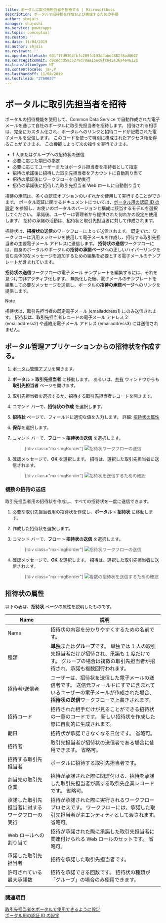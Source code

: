 ```yaml
---
title: ポータルに取引先担当者を招待する | MicrosoftDocs
description: ポータルで招待状を作成および構成するための手順
author: sbmjais
manager: shujoshi
ms.service: powerapps
ms.topic: conceptual
ms.custom: ''
ms.date: 11/04/2019
ms.author: shjais
ms.reviewer: ''
ms.openlocfilehash: 631f17d9764fbfc209fd193ddabe4882f8ad8042
ms.sourcegitcommit: d9cecdd5a35279d78aa1b6c9fc642e36a4e4612c
ms.translationtype: HT
ms.contentlocale: ja-JP
ms.lasthandoff: 11/04/2019
ms.locfileid: "2760657"
---
```

# <a name="invite-contacts-to-your-portals"></a>ポータルに取引先担当者を招待

ポータルの招待機能を使用して、Common Data Service で自動作成された電子メールを通じて自社のポータルに取引先担当者を招待します。 招待される相手は、完全にカスタム化され、ポータルへのリンクと招待コードが記載された電子メールを受信します。 このコードを使って特別に構成されたアクセス権を得ることができます。 この機能によって次の操作を実行できます。

- 1 人またはグループへの招待状の送信
-   必要に応じた期日の指定
-   必要に応じてユーザーまたはポータル担当者を招待者として指定
-   招待の承諾後に招待した取引先担当者をアカウントに自動割り当て
-   招待の承諾後にワークフローを自動実行
-   招待の承諾後に招待した取引先担当者 Web ロールに自動割り当て

招待の承諾は、多くの認証オプションのいずれかを使用して実行することができます。 ポータル認証に関するドキュメントについては、[ポータル用の認証 ID の設定](set-authentication-identity.md) を参照し、お使いのポータルのバージョンと構成に該当するモデルを選択してください。 承諾後、ユーザーは管理者から提供された何れかの設定を使用します。 招待の承諾の活動は、招待状と取引先担当者に対して作成されます。

招待状は、**招待状の送信**のワークフローによって送信されます。 既定では、ワークフローは汎用メッセージを使用して電子メールを作成し、招待する取引先担当者の主要電子メール アドレスに送信します。 **招待状の送信**ワークフローには、自身のポータルやポータルの**招待の承諾ページ**への正しいハイパーリンクを含む具体的なメッセージを追加するための編集を必要とする電子メールのテンプレートが含まれています。

**招待状の送信**ワークフローの電子メール テンプレートを編集するには、それを見つけて非アクティブ化します。 無効化した後、電子メールのテンプレートを編集して必要なメッセージを送信し、ポータルの**招待の承諾ページ**へのリンクを提供します。

> [!NOTE]
> 招待状は、取引先担当者の既定電子メール (emailaddress1) にのみ送信されます。 招待状は、取引先担当者レコードの電子メール アドレス 2 (emailaddress2) や連絡用電子メール アドレス (emailaddress3) には送信されません。

## <a name="create-invitations-from-portal-management-app"></a>ポータル管理アプリケーションからの招待状を作成する。

1.  [ポータル管理アプリ](configure-portal.md)を開きます。

2.  **ポータル** > **取引先担当者** に移動します。
    あるいは、[共有](../manage-existing-portals.md#share) ウィンドウからも **取引先担当者** ページを開けます。 

3.  取引先担当者を選択するか、招待する取引先担当者レコードを開きます。

4.  コマンド バーで、**招待状の作成** を選択します。

5.  **招待状** ページで、フィールドに適切な値を入力します。 詳細: [招待状の属性](#invitation-attributes)

6.  **保存**を選択します。

7.  コマンド バーで、**フロー** > **招待状の送信** を選択します。

    > [!div class="mx-imgBorder"]
    > ![招待状ワークフローの送信](../media/send-invitation-portal-app.png "招待状ワークフローの送信")

8.  確認メッセージで、**OK** を選択します。 招待は、選択した取引先担当者に送信されます。

    > [!div class="mx-imgBorder"]
    > ![招待状を送信するための確認](../media/confirm-invitation-portal-app.png "招待状を送信するための確認")

### <a name="send-multiple-invitations"></a>複数の招待の送信

取引先担当者用の招待状を作成し、すべての招待状を一度に送信できます。

1.  必要な取引先担当者用の招待状を作成し、**ポータル** > **招待状** に移動します。

2.  作成した招待状を選択します。

3.  コマンド バーで、**フロー** > **招待状の送信** を選択します。

    > [!div class="mx-imgBorder"]
    > ![招待状ワークフローの送信](../media/send-invitation-portal-app.png "招待状ワークフローの送信")

4.  確認メッセージで、**OK** を選択します。 招待は、選択した取引先担当者に送信されます。

    > [!div class="mx-imgBorder"]
    > ![複数の招待状を送信するための確認](../media/confirm-multiple-invites-portal-app.png "複数の招待状を送信するための確認")

## <a name="invitation-attributes"></a>招待状の属性

以下の表は、**招待状** ページの属性を説明したものです。


|  Name    |    説明    |
|-------|------------|
|                 Name                  |                                                                                                      招待状の内容を分かりやすくするための名前です。                                                                                                      |
|                 種類                  |                                             **単独**または**グループ**です。 単独では 1 人の取引先担当者だけが招待され、承諾も 1 度だけです。 グループの場合は複数の取引先担当者が招待され、承諾も複数回行われます。                                              |
|             招待者/送信者              | ユーザーは、招待状を送信した電子メールの送信者です。 送信元フィールドにすでに含まれているユーザーの電子メールが作成された場合、**招待状の送信**ワークフローで上書きされます。 |
|            招待コード            |                                                                 招待された相手だけが見ることができる招待状の一意のコードです。 新しい招待状を作成した際に自動的に生成されます。                                                                  |
|              期日              |                                                                                     招待状が承諾できなくなる日付です。 省略可。                                                                                     |
|                招待者                |                                                                                               取引先担当者が招待状の送信者である場合に使用できます。 省略可。                                                                                                |
|          招待する取引先担当者           |                                                                                                             ポータルに招待する取引先担当者です。                                                                                                              |
|           割当先の取引先企業           |                                                                        招待が承諾された際に関連付ける、招待を承諾した取引先担当者が属する取引先企業レコードです。 省略可。                                                                        |
| 承諾した取引先担当者に対するワークフローの実行 |                                                         招待が承諾された際に実行されるワークフロー プロセスです。 ワークフローには、承諾した取引先担当者が主エンティティとして渡されます。 省略可。                                                          |
|          Web ロールへの割り当て          |                                                                               招待が承諾された際に承諾した取引先担当者に関連付けられる Web ロールのセットです。 省略可。                                                                                |
|          承諾した取引先担当者          |                                                                                                   招待を承諾した取引先担当者です。                                                                                                   |
|      許可されている最大承諾数      |                                                                                   招待を承諾できる回数です。 招待状の種類が「グループ」の場合のみ使用できます。                                                                                   |
|                                       |                                                                                                                                                                                                                                                                    |

### <a name="see-also"></a>関連項目

[取引先担当者をポータルで使用できるように設定](configure-contacts.md)  
[ポータル用の認証 ID の設定](set-authentication-identity.md)  
